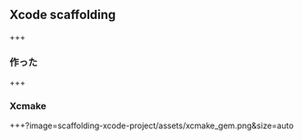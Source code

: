 ## Xcode scaffolding

+++

### 作った

+++

### Xcmake

+++?image=scaffolding-xcode-project/assets/xcmake_gem.png&size=auto
